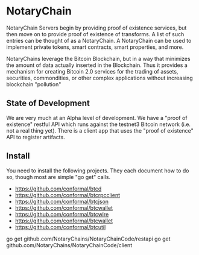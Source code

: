 NotaryChain
===========

NotaryChain Servers begin by providing proof of existence services, but then move on to provide proof of existence of transforms.  A list of such entries can be thought of as a NotaryChain.  A NotaryChain can be used to implement private tokens, smart contracts, smart properties, and more.

NotaryChains leverage the Bitcoin Blockchain, but in a way that minimizes the amount of data actually inserted in the Blockchain.  Thus it provides a mechanism for creating Bitcoin 2.0 services for the trading of assets, securities, commondities, or other complex applications without increasing blockchain "pollution"

State of Development
--------------------

We are very much at an Alpha level of development.  We have a "proof of existence" restful API which runs against the testnet3 Bitcoin network (i.e. not a real thing yet).  There is a client app that uses the "proof of existence" API to register artifacts.


Install
-------

You need to install the following projects.  They each document how to do so, though most are simple "go get" calls.

* https://github.com/conformal/btcd  
* https://github.com/conformal/btcrpcclient
* https://github.com/conformal/btcjson
* https://github.com/conformal/btcwallet
* https://github.com/conformal/btcwire
* https://github.com/conformal/btcwallet
* https://github.com/conformal/btcutil


go get github.com/NotaryChains/NotaryChainCode/restapi
go get github.com/NotaryChains/NotaryChainCode/client
